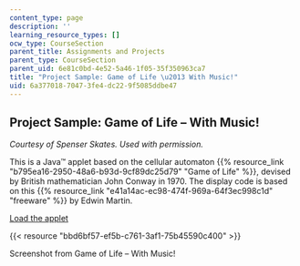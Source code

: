 ```yaml
---
content_type: page
description: ''
learning_resource_types: []
ocw_type: CourseSection
parent_title: Assignments and Projects
parent_type: CourseSection
parent_uid: 6e81c0bd-4e52-5a46-1f05-35f350963ca7
title: "Project Sample: Game of Life \u2013 With Music!"
uid: 6a377018-7047-3fe4-dc22-9f5085ddbe47
---
```


Project Sample: Game of Life – With Music!
------------------------------------------

_Courtesy of Spenser Skates. Used with permission._

This is a Java™ applet based on the cellular automaton {{% resource_link "b795ea16-2950-48a6-b93d-9cf89dc25d79" "Game of Life" %}}, devised by British mathematician John Conway in 1970. The display code is based on this {{% resource_link "e41a14ac-ec98-474f-969a-64f3ec998c1d" "freeware" %}} by Edwin Martin.

[Load the applet](/ans7870/21m/21m.380/S10/projects/life/gameoflifewithsound.html)

{{< resource "bbd6bf57-ef5b-c761-3af1-75b45590c400" >}}

Screenshot from Game of Life – With Music!